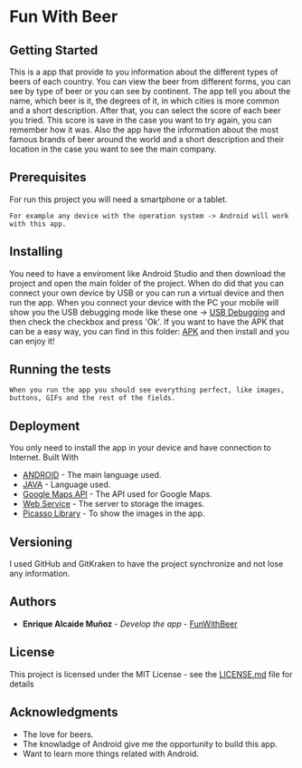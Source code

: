 # Fun With Beer

## Getting Started

This is a app that provide to you information about the different types of beers of each country. You can view the beer from different forms, you can see by type of beer or you can see by continent. The app tell you about the name, which beer is it, the degrees of it, in which cities is more common and a short description. After that, you can select the score of each beer you tried. This score is save in the case you want to try again, you can remember how it was. Also the app have the information about the most famous brands of beer around the world and a short description and their location in the case you want to see the main company.

## Prerequisites

For run this project you will need a smartphone or a tablet.

```For example any device with the operation system -> Android will work with this app.```

## Installing

You need to have a enviroment like Android Studio and then download the project and open the main folder of the project. 
When do did that you can connect your own device by USB or you can run a virtual device and then run the app. 
When you connect your device with the PC your mobile will show you the USB debugging mode like these one -> [USB Debugging](https://i.stack.imgur.com/yyjkS.jpg)
and then check the checkbox and press 'Ok'. If you want to have the APK that can be a easy way, you can find in this folder: 
[APK](https://github.com/Enrique92/FunWithBeer/blob/master/app/release/FunWithBeer.apk) and then install and you can enjoy it!

## Running the tests

```When you run the app you should see everything perfect, like images, buttons, GIFs and the rest of the fields.```

## Deployment

You only need to install the app in your device and have connection to Internet.
Built With

* [ANDROID](https://www.android.com/) - The main language used.
* [JAVA](https://www.java.com/en/) - Language used.
* [Google Maps API](https://cloud.google.com/maps-platform/?hl=en) - The API used for Google Maps.
* [Web Service](https://www.000webhost.com/) - The server to storage the images.
* [Picasso Library](http://square.github.io/picasso/) - To show the images in the app.

## Versioning

I used GitHub and GitKraken to have the project synchronize and not lose any information.

## Authors

* **Enrique Alcaide Muñoz** - *Develop the app* - [FunWithBeer](https://github.com/Enrique92/FunWithBeer)

## License

This project is licensed under the MIT License - see the [LICENSE.md](LICENSE.md) file for details

## Acknowledgments

* The love for beers.
* The knowladge of Android give me the opportunity to build this app.
* Want to learn more things related with Android.
